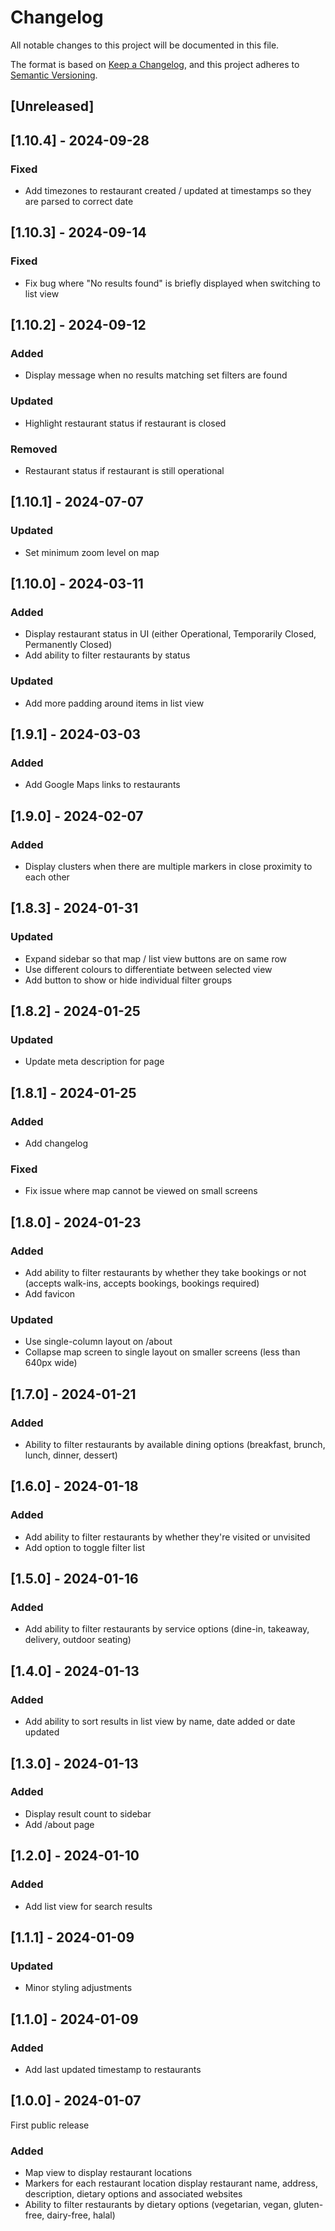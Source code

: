 # Changelog

All notable changes to this project will be documented in this file.

The format is based on [Keep a Changelog](https://keepachangelog.com/en/1.0.0/),
and this project adheres to [Semantic Versioning](https://semver.org/spec/v2.0.0.html).

## [Unreleased]

## [1.10.4] - 2024-09-28

### Fixed

- Add timezones to restaurant created / updated at timestamps so they are parsed to correct date

## [1.10.3] - 2024-09-14

### Fixed

- Fix bug where "No results found" is briefly displayed when switching to list view

## [1.10.2] - 2024-09-12

### Added

- Display message when no results matching set filters are found

### Updated

- Highlight restaurant status if restaurant is closed

### Removed

- Restaurant status if restaurant is still operational

## [1.10.1] - 2024-07-07

### Updated

- Set minimum zoom level on map

## [1.10.0] - 2024-03-11

### Added

- Display restaurant status in UI (either Operational, Temporarily Closed, Permanently Closed)
- Add ability to filter restaurants by status

### Updated

- Add more padding around items in list view

## [1.9.1] - 2024-03-03

### Added

- Add Google Maps links to restaurants

## [1.9.0] - 2024-02-07

### Added

- Display clusters when there are multiple markers in close proximity to each other

## [1.8.3] - 2024-01-31

### Updated

- Expand sidebar so that map / list view buttons are on same row
- Use different colours to differentiate between selected view
- Add button to show or hide individual filter groups

## [1.8.2] - 2024-01-25

### Updated

- Update meta description for page

## [1.8.1] - 2024-01-25

### Added

- Add changelog

### Fixed

- Fix issue where map cannot be viewed on small screens

## [1.8.0] - 2024-01-23

### Added

- Add ability to filter restaurants by whether they take bookings or not (accepts walk-ins, accepts bookings, bookings required)
- Add favicon

### Updated

- Use single-column layout on /about
- Collapse map screen to single layout on smaller screens (less than 640px wide)

## [1.7.0] - 2024-01-21

### Added

- Ability to filter restaurants by available dining options (breakfast, brunch, lunch, dinner, dessert)

## [1.6.0] - 2024-01-18

### Added

- Add ability to filter restaurants by whether they're visited or unvisited
- Add option to toggle filter list

## [1.5.0] - 2024-01-16

### Added

- Add ability to filter restaurants by service options (dine-in, takeaway, delivery, outdoor seating)

## [1.4.0] - 2024-01-13

### Added

- Add ability to sort results in list view by name, date added or date updated

## [1.3.0] - 2024-01-13

### Added

- Display result count to sidebar
- Add /about page

## [1.2.0] - 2024-01-10

### Added

- Add list view for search results

## [1.1.1] - 2024-01-09

### Updated

- Minor styling adjustments

## [1.1.0] - 2024-01-09

### Added

- Add last updated timestamp to restaurants

## [1.0.0] - 2024-01-07

First public release

### Added

- Map view to display restaurant locations
- Markers for each restaurant location display restaurant name, address, description, dietary options and associated websites
- Ability to filter restaurants by dietary options (vegetarian, vegan, gluten-free, dairy-free, halal)
